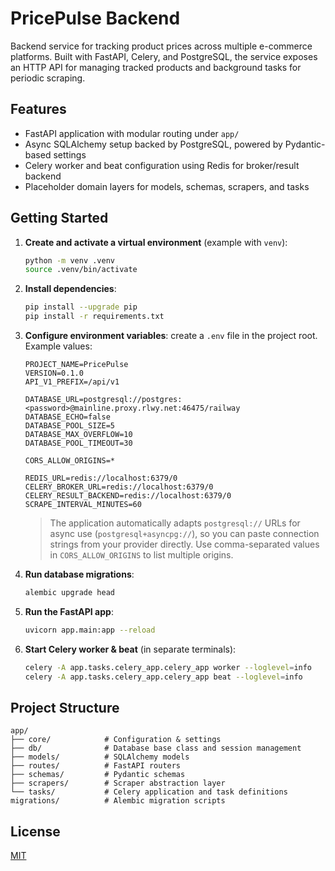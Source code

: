 # PricePulse Backend

Backend service for tracking product prices across multiple e-commerce platforms. Built with FastAPI, Celery, and PostgreSQL, the service exposes an HTTP API for managing tracked products and background tasks for periodic scraping.

## Features

- FastAPI application with modular routing under `app/`
- Async SQLAlchemy setup backed by PostgreSQL, powered by Pydantic-based settings
- Celery worker and beat configuration using Redis for broker/result backend
- Placeholder domain layers for models, schemas, scrapers, and tasks

## Getting Started

1. **Create and activate a virtual environment** (example with `venv`):

   ```bash
   python -m venv .venv
   source .venv/bin/activate
   ```

2. **Install dependencies**:

   ```bash
   pip install --upgrade pip
   pip install -r requirements.txt
   ```

3. **Configure environment variables**: create a `.env` file in the project root. Example values:

   ```env
   PROJECT_NAME=PricePulse
   VERSION=0.1.0
   API_V1_PREFIX=/api/v1

   DATABASE_URL=postgresql://postgres:<password>@mainline.proxy.rlwy.net:46475/railway
   DATABASE_ECHO=false
   DATABASE_POOL_SIZE=5
   DATABASE_MAX_OVERFLOW=10
   DATABASE_POOL_TIMEOUT=30

   CORS_ALLOW_ORIGINS=*

   REDIS_URL=redis://localhost:6379/0
   CELERY_BROKER_URL=redis://localhost:6379/0
   CELERY_RESULT_BACKEND=redis://localhost:6379/0
   SCRAPE_INTERVAL_MINUTES=60
   ```

   > The application automatically adapts `postgresql://` URLs for async use (`postgresql+asyncpg://`), so you can paste connection strings from your provider directly. Use comma-separated values in `CORS_ALLOW_ORIGINS` to list multiple origins.

4. **Run database migrations**:

   ```bash
   alembic upgrade head
   ```

5. **Run the FastAPI app**:

   ```bash
   uvicorn app.main:app --reload
   ```

6. **Start Celery worker & beat** (in separate terminals):

   ```bash
   celery -A app.tasks.celery_app.celery_app worker --loglevel=info
   celery -A app.tasks.celery_app.celery_app beat --loglevel=info
   ```

## Project Structure

```
app/
├── core/            # Configuration & settings
├── db/              # Database base class and session management
├── models/          # SQLAlchemy models
├── routes/          # FastAPI routers
├── schemas/         # Pydantic schemas
├── scrapers/        # Scraper abstraction layer
└── tasks/           # Celery application and task definitions
migrations/          # Alembic migration scripts
```

## License

[MIT](LICENSE)
